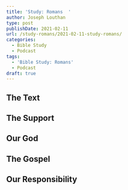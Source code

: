 ```yaml
---
title: 'Study: Romans  '
author: Joseph Louthan
type: post
publishDate: 2021-02-11
url: /study-romans/2021-02-11-study-romans/
categories:
  - Bible Study
  - Podcast
tags:
  - 'Bible Study: Romans'
  - Podcast
draft: true
---
```

## The Text

## The Support

## Our God

## The Gospel

## Our Responsibility


